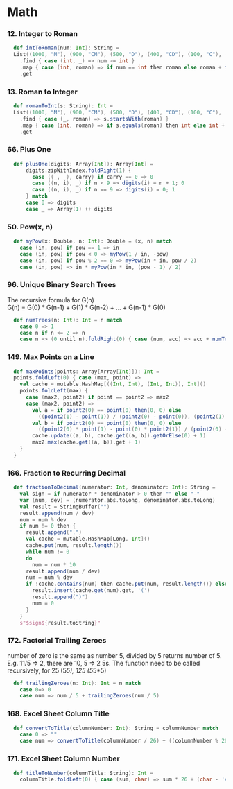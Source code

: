 # Math

### 12. Integer to Roman
```scala
  def intToRoman(num: Int): String =
  List((1000, "M"), (900, "CM"), (500, "D"), (400, "CD"), (100, "C"), (90, "XC"), (50, "L"), (40, "XL"), (10, "X"), (9, "IX"), (5, "V"), (4, "IV"), (1, "I"))
    .find { case (int, _) => num >= int }
    .map { case (int, roman) => if num == int then roman else roman + intToRoman(num - int) }
    .get
```

### 13. Roman to Integer
```scala
  def romanToInt(s: String): Int =
  List((1000, "M"), (900, "CM"), (500, "D"), (400, "CD"), (100, "C"), (90, "XC"), (50, "L"), (40, "XL"), (10, "X"), (9, "IX"), (5, "V"), (4, "IV"), (1, "I"))
    .find { case (_, roman) => s.startsWith(roman) }
    .map { case (int, roman) => if s.equals(roman) then int else int + romanToInt(s.drop(roman.length)) }
    .get
```

### 66. Plus One
```scala
  def plusOne(digits: Array[Int]): Array[Int] =
      digits.zipWithIndex.foldRight(1) {
        case ((_, _), carry) if carry == 0 => 0
        case ((n, i), _) if n < 9 => digits(i) = n + 1; 0
        case ((n, i), _) if n == 9 => digits(i) = 0; 1
      } match
      case 0 => digits
      case _ => Array(1) ++ digits
```

### 50. Pow(x, n)
```scala
  def myPow(x: Double, n: Int): Double = (x, n) match
    case (in, pow) if pow == 1 => in
    case (in, pow) if pow < 0 => myPow(1 / in, -pow)
    case (in, pow) if pow % 2 == 0 => myPow(in * in, pow / 2)
    case (in, pow) => in * myPow(in * in, (pow - 1) / 2)
```

### 96. Unique Binary Search Trees
The recursive formula for G(n)<br>
G(n) = G(0) * G(n-1) + G(1) * G(n-2) + … + G(n-1) * G(0)
```scala
  def numTrees(n: Int): Int = n match
    case 0 => 1
    case n if n <= 2 => n
    case n => (0 until n).foldRight(0) { case (num, acc) => acc + numTrees(num) * numTrees(n - 1 - num) }
```

### 149. Max Points on a Line
```scala
  def maxPoints(points: Array[Array[Int]]): Int =
  points.foldLeft(0) { case (max, point) =>
    val cache = mutable.HashMap[((Int, Int), (Int, Int)), Int]()
    points.foldLeft(max) {
      case (max2, point2) if point == point2 => max2
      case (max2, point2) =>
        val a = if point2(0) == point(0) then(0, 0) else
          ((point2(1) - point(1)) / (point2(0) - point(0)), (point2(1) - point(1)) % (point2(0) - point(0)))
        val b = if point2(0) == point(0) then(0, 0) else
          ((point2(0) * point(1) - point(0) * point2(1)) / (point2(0) - point(0)), (point2(0) * point(1) + point(0) * point2(1)) % (point2(0) - point(0)))
        cache.update((a, b), cache.get((a, b)).getOrElse(0) + 1)
        max2.max(cache.get((a, b)).get + 1)
    }
  }
```

### 166. Fraction to Recurring Decimal
```scala
  def fractionToDecimal(numerator: Int, denominator: Int): String =
    val sign = if numerator * denominator > 0 then "" else "-"
    var (num, dev) = (numerator.abs.toLong, denominator.abs.toLong)
    val result = StringBuffer("")
    result.append(num / dev)
    num = num % dev
    if num != 0 then {
      result.append(".")
      val cache = mutable.HashMap[Long, Int]()
      cache.put(num, result.length())
      while num != 0
      do
        num = num * 10
      result.append(num / dev)
      num = num % dev
      if !cache.contains(num) then cache.put(num, result.length()) else {
        result.insert(cache.get(num).get, '(')
        result.append(")")
        num = 0
      }
    }
    s"$sign${result.toString}"
```

### 172. Factorial Trailing Zeroes
number of zero is the same as number 5, divided by 5 returns number of 5. E.g. 11/5 => 2, there are 10, 5 => 2 5s. The
function need to be called recursively, for 25 (5*5), 125 (5*5*5)
```scala
  def trailingZeroes(n: Int): Int = n match
    case 0=> 0
    case num => num / 5 + trailingZeroes(num / 5)
```

### 168. Excel Sheet Column Title
```scala
  def convertToTitle(columnNumber: Int): String = columnNumber match
    case 0 => ""
    case num => convertToTitle(columnNumber / 26) + ((columnNumber % 26) + 64).toChar
```

### 171. Excel Sheet Column Number
```scala
  def titleToNumber(columnTitle: String): Int =
    columnTitle.foldLeft(0) { case (sum, char) => sum * 26 + (char - 'A'.toInt + 1) }
```